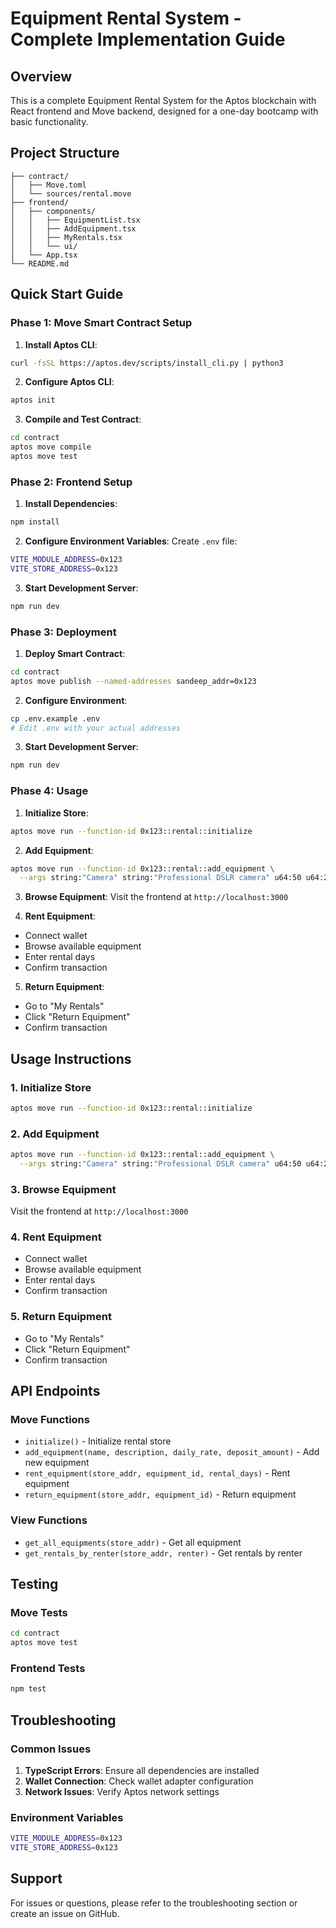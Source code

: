 # Equipment Rental System - Complete Implementation Guide

## Overview
This is a complete Equipment Rental System for the Aptos blockchain with React frontend and Move backend, designed for a one-day bootcamp with basic functionality.

## Project Structure
```
├── contract/
│   ├── Move.toml
│   └── sources/rental.move
├── frontend/
│   ├── components/
│   │   ├── EquipmentList.tsx
│   │   ├── AddEquipment.tsx
│   │   ├── MyRentals.tsx
│   │   └── ui/
│   └── App.tsx
└── README.md
```

## Quick Start Guide

### Phase 1: Move Smart Contract Setup

1. **Install Aptos CLI**:
```bash
curl -fsSL https://aptos.dev/scripts/install_cli.py | python3
```

2. **Configure Aptos CLI**:
```bash
aptos init
```

3. **Compile and Test Contract**:
```bash
cd contract
aptos move compile
aptos move test
```

### Phase 2: Frontend Setup

1. **Install Dependencies**:
```bash
npm install
```

2. **Configure Environment Variables**:
Create `.env` file:
```bash
VITE_MODULE_ADDRESS=0x123
VITE_STORE_ADDRESS=0x123
```

3. **Start Development Server**:
```bash
npm run dev
```

### Phase 3: Deployment

1. **Deploy Smart Contract**:
```bash
cd contract
aptos move publish --named-addresses sandeep_addr=0x123
```

2. **Configure Environment**:
```bash
cp .env.example .env
# Edit .env with your actual addresses
```

3. **Start Development Server**:
```bash
npm run dev
```

### Phase 4: Usage

1. **Initialize Store**:
```bash
aptos move run --function-id 0x123::rental::initialize
```

2. **Add Equipment**:
```bash
aptos move run --function-id 0x123::rental::add_equipment \
  --args string:"Camera" string:"Professional DSLR camera" u64:50 u64:200
```

3. **Browse Equipment**:
Visit the frontend at `http://localhost:3000`

4. **Rent Equipment**:
- Connect wallet
- Browse available equipment
- Enter rental days
- Confirm transaction

5. **Return Equipment**:
- Go to "My Rentals"
- Click "Return Equipment"
- Confirm transaction

## Usage Instructions

### 1. Initialize Store
```bash
aptos move run --function-id 0x123::rental::initialize
```

### 2. Add Equipment
```bash
aptos move run --function-id 0x123::rental::add_equipment \
  --args string:"Camera" string:"Professional DSLR camera" u64:50 u64:200
```

### 3. Browse Equipment
Visit the frontend at `http://localhost:3000`

### 4. Rent Equipment
- Connect wallet
- Browse available equipment
- Enter rental days
- Confirm transaction

### 5. Return Equipment
- Go to "My Rentals"
- Click "Return Equipment"
- Confirm transaction

## API Endpoints

### Move Functions
- `initialize()` - Initialize rental store
- `add_equipment(name, description, daily_rate, deposit_amount)` - Add new equipment
- `rent_equipment(store_addr, equipment_id, rental_days)` - Rent equipment
- `return_equipment(store_addr, equipment_id)` - Return equipment

### View Functions
- `get_all_equipments(store_addr)` - Get all equipment
- `get_rentals_by_renter(store_addr, renter)` - Get rentals by renter

## Testing

### Move Tests
```bash
cd contract
aptos move test
```

### Frontend Tests
```bash
npm test
```

## Troubleshooting

### Common Issues
1. **TypeScript Errors**: Ensure all dependencies are installed
2. **Wallet Connection**: Check wallet adapter configuration
3. **Network Issues**: Verify Aptos network settings

### Environment Variables
```bash
VITE_MODULE_ADDRESS=0x123
VITE_STORE_ADDRESS=0x123
```

## Support
For issues or questions, please refer to the troubleshooting section or create an issue on GitHub.
